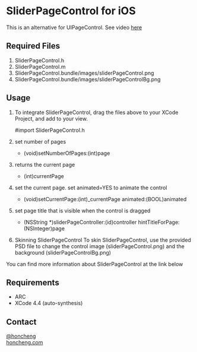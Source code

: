 SliderPageControl for iOS
=========================

This is an alternative for UIPageControl. See video [here](http://www.honcheng.com/2010/12/SliderPageControl---open-source-alternative-for-UIPageControl-in-iOS)

Required Files
--------------
1. SliderPageControl.h
2. SliderPageControl.m
3. SliderPageControl.bundle/images/sliderPageControl.png
4. SliderPageControl.bundle/images/sliderPageControlBg.png

Usage
-----

1) To integrate SliderPageControl, drag the files above to your XCode Project, and add to your view. 

     #import SliderPageControl.h
    
2) set number of pages

    - (void)setNumberOfPages:(int)page

3) returns the current page

    - (int)currentPage
	
4) set the current page. set animated=YES to animate the control

    - (void)setCurrentPage:(int)_currentPage animated:(BOOL)animated
	
5) set page title that is visible when the control is dragged

    - (NSString *)sliderPageController:(id)controller hintTitleForPage:(NSInteger)page

6) Skinning SliderPageControl
To skin SliderPageControl, use the provided PSD file to change the control image (sliderPageControl.png) and the background (sliderPageControlBg.png)

You can find more information about SliderPageControl at the link below

Requirements
------------
* ARC
* XCode 4.4 (auto-synthesis)

Contact
-------

[@honcheng](http://twitter.com/honcheng)  
[honcheng.com](http://honcheng.com)